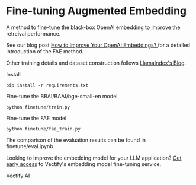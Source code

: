 # Fine-tuning Augmented Embedding

A method to fine-tune the black-box OpenAI embedding to improve the retreival performance.

See our blog post [How to Improve Your OpenAI Embeddings?
](https://vectify.ai/blog/HowToImproveYourOpenAIEmbeddings) for a detailed introduction of the FAE method.

Other training details and dataset construction follows [LlamaIndex's Blog](https://medium.com/llamaindex-blog/fine-tuning-embeddings-for-rag-with-synthetic-data-e534409a3971).

Install 
```
pip install -r requirements.txt
```

Fine-tune the BBAI/BAAI/bge-small-en model

```
python finetune/train.py
```

Fine-tune the FAE model
```
python finetune/fae_train.py
```


The comparison of the evaluation results can be found in  finetune/eval.ipynb.


Looking to improve the embedding model for your LLM application? [Get early access](https://ii2abc2jejf.typeform.com/to/BKDVoklr)  to Vectify's embedding model fine-tuning service.


Vectify AI

